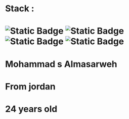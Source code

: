 # Stack : 
# ![Static Badge](https://img.shields.io/badge/Backend_%20Python_%20Devoloper-social)  ![Static Badge](https://img.shields.io/badge/Front_%20Html%20_React.js-red)  ![Static Badge](https://img.shields.io/badge/Machine_%20Learning_%20Engineer-black) ![Static Badge](https://img.shields.io/badge/Agentic_%20AI_%20Engineering-azure)

# Mohammad s Almasarweh

# From jordan

# 24 years old


